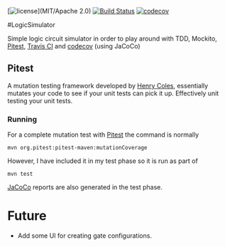 [![license](https://img.shields.io/github/license/mashape/apistatus.svg?maxAge=2592000)](MIT/Apache 2.0)
[![Build Status](https://travis-ci.org/rossdrew/LogicSimulator.svg?branch=master)](https://travis-ci.org/rossdrew/LogicSimulator)
[![codecov](https://codecov.io/gh/rossdrew/LogicSimulator/branch/master/graph/badge.svg)](https://codecov.io/gh/rossdrew/LogicSimulator)

#LogicSimulator

Simple logic circuit simulator in order to play around with TDD, Mockito, [Pitest](http://pitest.org/), [Travis CI](https://travis-ci.org/) and [codecov](https://codecov.io/) (using JaCoCo)

## Pitest

A mutation testing framework developed by [Henry Coles](https://github.com/hcoles), essentially mutates your code to see if your unit tests can pick it up.  Effectively unit testing your unit tests.

### Running

For a complete mutation test with [Pitest](http://pitest.org/) the command is normally
```
mvn org.pitest:pitest-maven:mutationCoverage
```
However, I have included it in my test phase so it is run as part of
```
mvn test
```
[JaCoCo](http://eclemma.org/jacoco/) reports are also generated in the test phase.

# Future

 - Add some UI for creating gate configurations.

